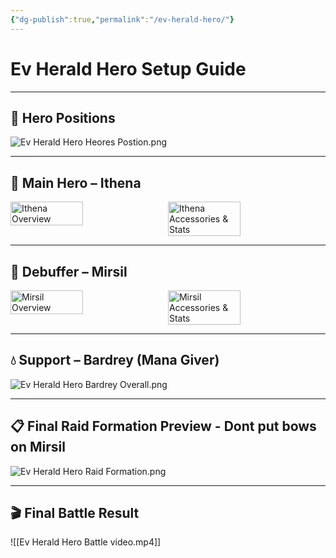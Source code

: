 ```yaml
---
{"dg-publish":true,"permalink":"/ev-herald-hero/"}
---
```


# Ev Herald Hero Setup Guide

---

## 📌 Hero Positions 

![Ev Herald Hero Heores Postion.png](/img/user/Ev%20Herald%20Hero%20Heores%20Postion.png)

---

## 🌟 Main Hero – Ithena

<div style="display: flex; gap: 10px; flex-wrap: wrap;">
  <img src="Ev Herald Hero Ithena overall.png" alt="Ithena Overview" width="48%">
  <img src="Ev Herald Hero Ithena Accesories Stats.png" alt="Ithena Accessories & Stats" width="48%">
</div>

---

## 🧊 Debuffer – Mirsil

<div style="display: flex; gap: 10px; flex-wrap: wrap;">
  <img src="Ev Herald Hero Mirsil overalll.png" alt="Mirsil Overview" width="48%">
  <img src="Ev Herald Hero Mirsil Accesories Stats.png" alt="Mirsil Accessories & Stats" width="48%">
</div>

---

## 💧 Support – Bardrey (Mana Giver)

![Ev Herald Hero Bardrey Overall.png](/img/user/Ev%20Herald%20Hero%20Bardrey%20Overall.png)

---

## 📋 Final Raid Formation Preview - Dont put bows on Mirsil

![Ev Herald Hero Raid Formation.png](/img/user/Ev%20Herald%20Hero%20Raid%20Formation.png)

---

## 🎬 Final Battle Result

![[Ev Herald Hero Battle video.mp4]]
